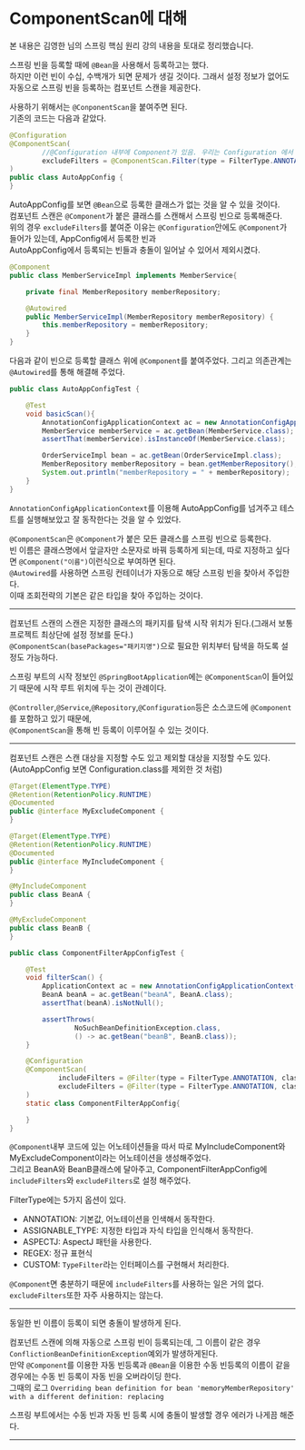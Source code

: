 # ComponentScan에 대해
본 내용은 김영한 님의 스프링 핵심 원리 강의 내용을 토대로 정리했습니다.  

스프링 빈을 등록할 때에 ``@Bean``을 사용해서 등록하고는 했다.  
하지만 이런 빈이 수십, 수백개가 되면 문제가 생길 것이다. 그래서 설정 정보가 없어도 자동으로 스프링 빈을 등록하는 컴포넌트 스캔을 제공한다.  

사용하기 위해서는 ``@ConponentScan``을 붙여주면 된다.  
기존의 코드는 다음과 같았다.  

```java
@Configuration
@ComponentScan(
        //@Configuration 내부에 Component가 있음. 우리는 Configuration 에서 Bean 으로 등록해줬기 때문에 충돌할 수 있으므로 filter로 뺐다.
        excludeFilters = @ComponentScan.Filter(type = FilterType.ANNOTATION, classes = Configuration.class)
)
public class AutoAppConfig {
}
```
AutoAppConfig를 보면 ``@Bean``으로 등록한 클래스가 없는 것을 알 수 있을 것이다.  
컴포넌트 스캔은 ``@Component``가 붙은 클래스를 스캔해서 스프링 빈으로 등록해준다.  
위의 경우 ``excludeFilters``를 붙여준 이유는 ``@Configuration``안에도 ``@Component``가 들어가 있는데, AppConfig에서 등록한 빈과  
AutoAppConfig에서 등록되는 빈들과 충돌이 일어날 수 있어서 제외시켰다.  

```java
@Component
public class MemberServiceImpl implements MemberService{

    private final MemberRepository memberRepository;

    @Autowired
    public MemberServiceImpl(MemberRepository memberRepository) {
        this.memberRepository = memberRepository;
    }
}
```
다음과 같이 빈으로 등록할 클래스 위에 ``@Component``를 붙여주었다. 그리고 의존관계는 ``@Autowired``를 통해 해결해 주었다.  
```java
public class AutoAppConfigTest {

    @Test
    void basicScan(){
        AnnotationConfigApplicationContext ac = new AnnotationConfigApplicationContext(AutoAppConfig.class);
        MemberService memberService = ac.getBean(MemberService.class);
        assertThat(memberService).isInstanceOf(MemberService.class);

        OrderServiceImpl bean = ac.getBean(OrderServiceImpl.class);
        MemberRepository memberRepository = bean.getMemberRepository();
        System.out.println("memberRepository = " + memberRepository);
    }
}
```
``AnnotationConfigApplicationContext``를 이용해 AutoAppConfig를 넘겨주고 테스트를 실행해보았고 잘 동작한다는 것을 알 수 있었다.  

``@ComponentScan``은 ``@Component``가 붙은 모든 클래스를 스프링 빈으로 등록한다.  
빈 이름은 클래스명에서 앞글자만 소문자로 바꿔 등록하게 되는데, 따로 지정하고 싶다면 ``@Component("이름")``이런식으로 부여하면 된다.  
``@Autowired``를 사용하면 스프링 컨테이너가 자동으로 해당 스프링 빈을 찾아서 주입한다.  
이때 조회전략의 기본은 같은 타입을 찾아 주입하는 것이다.  
***
컴포넌트 스캔의 스캔은 지정한 클래스의 패키지를 탐색 시작 위치가 된다.(그래서 보통 프로젝트 최상단에 설정 정보를 둔다.)  
``@ComponentScan(basePackages="패키지명")``으로 필요한 위치부터 탐색을 하도록 설정도 가능하다.  

스프링 부트의 시작 정보인 ``@SpringBootApplication``에는 ``@ComponentScan``이 들어있기 때문에 시작 루트 위치에 두는 것이 관례이다.  

``@Controller``,``@Service``,``@Repository``,``@Configuration``등은 소스코드에 ``@Component``를 포함하고 있기 때문에,  
``@ComponentScan``을 통해 빈 등록이 이루어질 수 있는 것이다.  
***
컴포넌트 스캔은 스캔 대상을 지정할 수도 있고 제외할 대상을 지정할 수도 있다.(AutoAppConfig 보면 Configuration.class를 제외한 것 처럼)  
```java
@Target(ElementType.TYPE)
@Retention(RetentionPolicy.RUNTIME)
@Documented
public @interface MyExcludeComponent {
}

@Target(ElementType.TYPE)
@Retention(RetentionPolicy.RUNTIME)
@Documented
public @interface MyIncludeComponent {
}

@MyIncludeComponent
public class BeanA {
}

@MyExcludeComponent
public class BeanB {
}

public class ComponentFilterAppConfigTest {

    @Test
    void filterScan() {
        ApplicationContext ac = new AnnotationConfigApplicationContext(ComponentFilterAppConfig.class);
        BeanA beanA = ac.getBean("beanA", BeanA.class);
        assertThat(beanA).isNotNull();

        assertThrows(
                NoSuchBeanDefinitionException.class,
                () -> ac.getBean("beanB", BeanB.class));
    }

    @Configuration
    @ComponentScan(
            includeFilters = @Filter(type = FilterType.ANNOTATION, classes = MyIncludeComponent.class),
            excludeFilters = @Filter(type = FilterType.ANNOTATION, classes = MyExcludeComponent.class)
    )
    static class ComponentFilterAppConfig{

    }
}
```
``@Component``내부 코드에 있는 어노테이션들을 따서 따로 MyIncludeComponent와 MyExcludeComponent이라는 어노테이션을 생성해주었다.  
그리고 BeanA와 BeanB클래스에 달아주고, ComponentFilterAppConfig에 ``includeFilters``와 ``excludeFilters``로 설정 해주었다.  

FilterType에는 5가지 옵션이 있다.  
* ANNOTATION: 기본값, 어노테이션을 인색해서 동작한다.  
* ASSIGNABLE_TYPE: 지정한 타입과 자식 타입을 인식해서 동작한다.
* ASPECTJ: AspectJ 패턴을 사용한다.
* REGEX: 정규 표현식
* CUSTOM: ``TypeFilter``라는 인터페이스를 구현해서 처리한다.

``@Component``면 충분하기 때문에 ``includeFilters``를 사용하는 일은 거의 없다. ``excludeFilters``또한 자주 사용하지는 않는다.  
***
동일한 빈 이름이 등록이 되면 충돌이 발생하게 된다.  

컴포넌트 스캔에 의해 자동으로 스프링 빈이 등록되는데, 그 이름이 같은 경우 ``ConflictionBeanDefinitionException``예외가 발생하게된다.  
만약 ``@Component``를 이용한 자동 빈등록과 ``@Bean``을 이용한 수동 빈등록의 이름이 같을 경우에는 수동 빈 등록이 자동 빈을 오버라이딩 한다.  
그때의 로그 ``Overriding bean definition for bean 'memoryMemberRepository' with a different definition: replacing``  

스프링 부트에서는 수동 빈과 자동 빈 등록 시에 충돌이 발생할 경우 에러가 나게끔 해준다.

***
